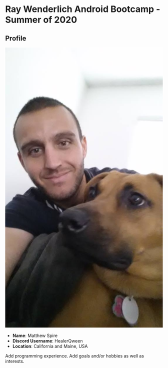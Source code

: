# Ray Wenderlich Android Bootcamp - Summer of 2020

## Profile

![Matt's Profile Image](images/profile_photo.jpg)

* **Name**: Matthew Spire
* **Discord Username**: HealerQween
* **Location**: California and Maine, USA

Add programming experience. Add goals and/or hobbies as well as interests.